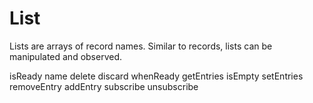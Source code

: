 List
==========================================
Lists are arrays of record names. Similar to records, lists can be manipulated and observed.

isReady
name
delete
discard
whenReady
getEntries
isEmpty
setEntries
removeEntry
addEntry
subscribe
unsubscribe

